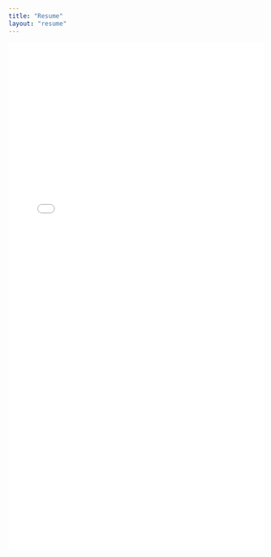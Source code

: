 ```yaml
---
title: "Resume"
layout: "resume"
---
```


<iframe src="/jack_resume24.pdf" width="100%" height="1000px" style="border: none;"></iframe>

